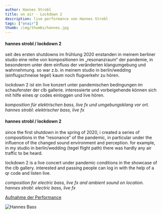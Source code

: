 ```yaml
---
author: Hannes Strobl
title: on air - Lockdown 2
description: live performance von Hannes Strobl
tags: ["onair"]
thumb: /img/thumbs/hannes.jpg
---
```


#### hannes strobl / lockdown 2

seit des ersten shutdowns im frühlung 2020 enstanden in meinem berliner studio eine
reihe von kompositionen im „resonanzraum“ der pandemie, in besonderem unter dem
einfluss der veränderten klangumgebung und wahrnehmung.
so war z.b. in meinem studio in berlin/wedding (einflugschneise tegel) kaum noch flugverkehr zu hören.

lockdown 2 ist ein live konzert unter pandemischen bedingungen im schaufenster der clb gallerie.
interessierte und vorbeigehende können sich mit hilfe eines qr codes einloggen und live hören.

*komposition für elektrischen bass, live fx und umgebungsklang vor ort. 
hannes strobl: elektrischer bass, live fx*

#### hannes strobl / lockdown 2

since the first shutdown in the spring of 2020, i created a series of compositions in the “resonance” of the pandemic, in particular under the influence of the changed sound environment and perception. for example, in my studio in berlin/wedding (tegel flight path) there was hardly any air traffic to be heard.

lockdown 2 is a live concert under pandemic conditions in the showcase of the clb gallery. interested and passing people can log in with the help of a qr code and listen live.

*composition for electric bass, live fx and ambient sound on location. 
hannes strobl: electric bass, live fx*

[Aufnahme der Performance](https://aporee.org/blz/Hannesansgenotesstueck.mp3)  

![Hannes Bass](/img/hannes.jpg#align-center)
